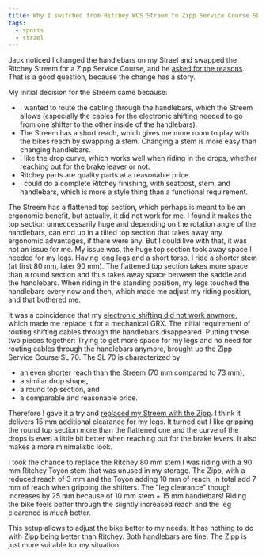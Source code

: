 ```yaml
---
title: Why I switched from Ritchey WCS Streem to Zipp Service Course SL 70
tags:
  - sports
  - strael
---
```

Jack noticed I changed the handlebars on my Strael and swapped the Ritchey Streem for a Zipp Service Course, and he [asked for the reasons](/2023-11-26-rural-paderborn-plateu/). That is a good question, because the change has a story. 

My initial decision for the Streem came because:

- I wanted to route the cabling through the handlebars, which the Streem allows (especially the cables for the electronic shifting needed to go from one shifter to the other inside of the handlebars). 
- The Streem has a short reach, which gives me more room to play with the bikes reach by swapping a stem. Changing a stem is more easy than changing handlebars.
- I like the drop curve, which works well when riding in the drops, whether reaching out for the brake leaver or not.
- Ritchey parts are quality parts at a reasonable price.
- I could do a complete Ritchey finishing, with seatpost, stem, and handlebars, which is more a style thing than a functional requirement.

The Streem has a flattened top section, which perhaps is meant to be an ergonomic benefit, but actually, it did not work for me. I found it makes the top section unneccessarily huge and depending on the rotation angle of the handlebars, can end up in a tilted top section that takes away any ergonomic advantages, if there were any. But I could live with that, it was not an issue for me. My issue was, the huge top section took away space I needed for my legs. Having long legs and a short torso, I ride a shorter stem (at first 80 mm, later 90 mm). The flattened top section takes more space than a round section and thus takes away space between the saddle and the handlebars. When riding in the standing position, my legs touched the handlebars every now and then, which made me adjust my riding position, and that bothered me.

It was a coincidence that my [electronic shifting did not work anymore](/2023-11-11-electronic-shifting-does-not-work-for-me/), which made me replace it for a mechanical GRX. The initial requirement of routing shifting cables through the handlebars disappeared. Putting those two pieces together: Trying to get more space for my legs and no need for routing cables through the handlebars anymore, brought up the Zipp Service Course SL 70. The SL 70 is characterized by 

- an even shorter reach than the Streem (70 mm compared to 73 mm),
- a similar drop shape,
- a round top section, and
- a comparable and reasonable price.

Therefore I gave it a try and [replaced my Streem with the Zipp](/2023-10-15-cable-housing-length/). I think it delivers 15 mm additional clearance for my legs. It turned out I like gripping the round top section more than the flattened one and the curve of the drops is even a little bit better when reaching out for the brake levers. It also makes a more minimalistic look.

I took the chance to replace the Ritchey 80 mm stem I was riding with a 90 mm Ritchey Toyon stem that was unused in my storage. The Zipp, with a reduced reach of 3 mm and the Toyon adding 10 mm of reach, in total add 7 mm of reach when gripping the shifters. The "leg clearance" though increases by 25 mm because of 10 mm stem + 15 mm handlebars! Riding the bike feels better through the slightly increased reach and the leg clearence is *much* better.

This setup allows to adjust the bike better to my needs. It has nothing to do with Zipp being better than Ritchey. Both handlebars are fine. The Zipp is just more suitable for my situation.


